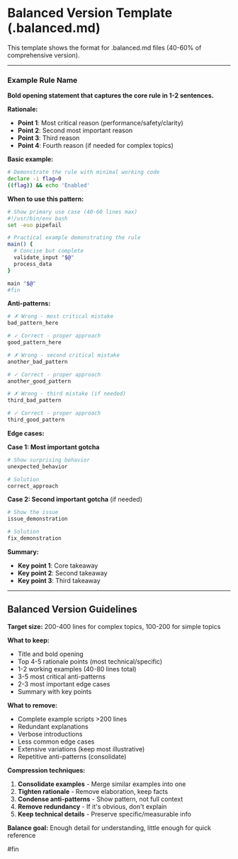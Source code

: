 # Balanced Version Template (.balanced.md)

This template shows the format for .balanced.md files (40-60% of comprehensive version).

---

### Example Rule Name

**Bold opening statement that captures the core rule in 1-2 sentences.**

**Rationale:**
- **Point 1**: Most critical reason (performance/safety/clarity)
- **Point 2**: Second most important reason
- **Point 3**: Third reason
- **Point 4**: Fourth reason (if needed for complex topics)

**Basic example:**

```bash
# Demonstrate the rule with minimal working code
declare -i flag=0
((flag)) && echo 'Enabled'
```

**When to use this pattern:**

```bash
# Show primary use case (40-60 lines max)
#!/usr/bin/env bash
set -euo pipefail

# Practical example demonstrating the rule
main() {
  # Concise but complete
  validate_input "$@"
  process_data
}

main "$@"
#fin
```

**Anti-patterns:**

```bash
# ✗ Wrong - most critical mistake
bad_pattern_here

# ✓ Correct - proper approach
good_pattern_here

# ✗ Wrong - second critical mistake
another_bad_pattern

# ✓ Correct - proper approach
another_good_pattern

# ✗ Wrong - third mistake (if needed)
third_bad_pattern

# ✓ Correct - proper approach
third_good_pattern
```

**Edge cases:**

**Case 1: Most important gotcha**
```bash
# Show surprising behavior
unexpected_behavior

# Solution
correct_approach
```

**Case 2: Second important gotcha** (if needed)
```bash
# Show the issue
issue_demonstration

# Solution
fix_demonstration
```

**Summary:**
- **Key point 1**: Core takeaway
- **Key point 2**: Second takeaway
- **Key point 3**: Third takeaway

---

## Balanced Version Guidelines

**Target size:** 200-400 lines for complex topics, 100-200 for simple topics

**What to keep:**
- Title and bold opening
- Top 4-5 rationale points (most technical/specific)
- 1-2 working examples (40-80 lines total)
- 3-5 most critical anti-patterns
- 2-3 most important edge cases
- Summary with key points

**What to remove:**
- Complete example scripts >200 lines
- Redundant explanations
- Verbose introductions
- Less common edge cases
- Extensive variations (keep most illustrative)
- Repetitive anti-patterns (consolidate)

**Compression techniques:**
1. **Consolidate examples** - Merge similar examples into one
2. **Tighten rationale** - Remove elaboration, keep facts
3. **Condense anti-patterns** - Show pattern, not full context
4. **Remove redundancy** - If it's obvious, don't explain
5. **Keep technical details** - Preserve specific/measurable info

**Balance goal:** Enough detail for understanding, little enough for quick reference

#fin
